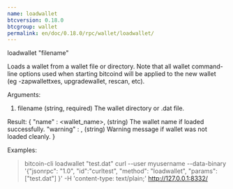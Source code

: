 ```yaml
---
name: loadwallet
btcversion: 0.18.0
btcgroup: wallet
permalink: en/doc/0.18.0/rpc/wallet/loadwallet/
---
```


loadwallet "filename"

Loads a wallet from a wallet file or directory.
Note that all wallet command-line options used when starting bitcoind will be
applied to the new wallet (eg -zapwallettxes, upgradewallet, rescan, etc).

Arguments:
1. filename    (string, required) The wallet directory or .dat file.

Result:
{
  "name" :    <wallet_name>,        (string) The wallet name if loaded successfully.
  "warning" : <warning>,            (string) Warning message if wallet was not loaded cleanly.
}

Examples:
> bitcoin-cli loadwallet "test.dat"
> curl --user myusername --data-binary '{"jsonrpc": "1.0", "id":"curltest", "method": "loadwallet", "params": ["test.dat"] }' -H 'content-type: text/plain;' http://127.0.0.1:8332/


